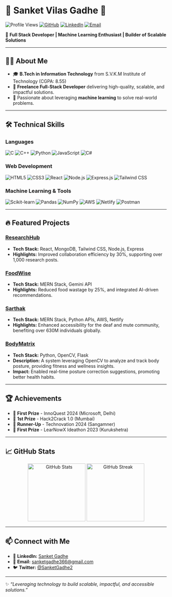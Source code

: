 # 🌟 Sanket Vilas Gadhe 🌟  

![Profile Views](https://komarev.com/ghpvc/?username=SanketGadhe&color=blue)
[![GitHub](https://img.shields.io/badge/GitHub-SanketGadhe-black?style=flat-square&logo=github)](https://github.com/SanketGadhe)
[![LinkedIn](https://img.shields.io/badge/LinkedIn-Sanket%20Gadhe-blue?style=flat-square&logo=linkedin)](https://www.linkedin.com/in/sanket-gadhe-81a408229/)
[![Email](https://img.shields.io/badge/Email-sanketgadhe366@gmail.com-red?style=flat-square&logo=gmail)](mailto:sanketgadhe366@gmail.com)

🚀 **Full Stack Developer | Machine Learning Enthusiast | Builder of Scalable Solutions**

---

## 👨‍💻 About Me
- 🎓 **B.Tech in Information Technology** from S.V.K.M Institute of Technology (CGPA: 8.55)
- 🔨 **Freelance Full-Stack Developer** delivering high-quality, scalable, and impactful solutions.
- 🤖 Passionate about leveraging **machine learning** to solve real-world problems.

---

## 🛠️ Technical Skills

### **Languages**
![C](https://img.shields.io/badge/C-%2300599C.svg?style=flat-square&logo=c&logoColor=white)
![C++](https://img.shields.io/badge/C++-%2300599C.svg?style=flat-square&logo=c%2B%2B&logoColor=white)
![Python](https://img.shields.io/badge/Python-%233776AB.svg?style=flat-square&logo=python&logoColor=white)
![JavaScript](https://img.shields.io/badge/JavaScript-%23F7DF1E.svg?style=flat-square&logo=javascript&logoColor=black)
![C#](https://img.shields.io/badge/C%23-%23239120.svg?style=flat-square&logo=c-sharp&logoColor=white)

### **Web Development**
![HTML5](https://img.shields.io/badge/HTML5-%23E34F26.svg?style=flat-square&logo=html5&logoColor=white)
![CSS3](https://img.shields.io/badge/CSS3-%231572B6.svg?style=flat-square&logo=css3&logoColor=white)
![React](https://img.shields.io/badge/React-%2361DAFB.svg?style=flat-square&logo=react&logoColor=black)
![Node.js](https://img.shields.io/badge/Node.js-%23339933.svg?style=flat-square&logo=node.js&logoColor=white)
![Express.js](https://img.shields.io/badge/Express.js-%23000000.svg?style=flat-square&logo=express&logoColor=white)
![Tailwind CSS](https://img.shields.io/badge/Tailwind_CSS-%2338B2AC.svg?style=flat-square&logo=tailwind-css&logoColor=white)

### **Machine Learning & Tools**
![Scikit-learn](https://img.shields.io/badge/Scikit--learn-%23F7931E.svg?style=flat-square&logo=scikit-learn&logoColor=white)
![Pandas](https://img.shields.io/badge/Pandas-%23150458.svg?style=flat-square&logo=pandas&logoColor=white)
![NumPy](https://img.shields.io/badge/NumPy-%23013243.svg?style=flat-square&logo=numpy&logoColor=white)
![AWS](https://img.shields.io/badge/AWS-%23FF9900.svg?style=flat-square&logo=amazon-aws&logoColor=white)
![Netlify](https://img.shields.io/badge/Netlify-%2300C7B7.svg?style=flat-square&logo=netlify&logoColor=white)
![Postman](https://img.shields.io/badge/Postman-%23FF6C37.svg?style=flat-square&logo=postman&logoColor=white)

---

## 🔥 Featured Projects

### [ResearchHub](https://github.com/SanketGadhe/ResearchHub)
- **Tech Stack:** React, MongoDB, Tailwind CSS, Node.js, Express
- **Highlights:** Improved collaboration efficiency by 30%, supporting over 1,000 research posts.

### [FoodWise](https://github.com/SanketGadhe/FoodWise)
- **Tech Stack:** MERN Stack, Gemini API
- **Highlights:** Reduced food wastage by 25%, and integrated AI-driven recommendations.

### [Sarthak](https://github.com/SanketGadhe/Sarthak)
- **Tech Stack:** MERN Stack, Python APIs, AWS, Netlify
- **Highlights:** Enhanced accessibility for the deaf and mute community, benefiting over 630M individuals globally.

### [BodyMatrix](https://github.com/SanketGadhe/BodyMatrix)
- **Tech Stack:** Python, OpenCV, Flask
- **Description:** A system leveraging OpenCV to analyze and track body posture, providing fitness and wellness insights. 
- **Impact:** Enabled real-time posture correction suggestions, promoting better health habits.

---

## 🏆 Achievements

- 🥇 **First Prize** - InnoQuest 2024 (Microsoft, Delhi)
- 🥇 **1st Prize** - Hack2Crack 1.0 (Mumbai)
- 🥈 **Runner-Up** - Technovation 2024 (Sangamner)
- 🥇 **First Prize** - LearNowX Ideathon 2023 (Kurukshetra)

---

## 📈 GitHub Stats

<p align="center">
  <img src="https://github-readme-stats.vercel.app/api?username=SanketGadhe&show_icons=true&theme=radical" alt="GitHub Stats" height="180px"/>
  <img src="https://github-readme-streak-stats.herokuapp.com?user=SanketGadhe&theme=radical" alt="GitHub Streak" height="180px"/>
</p>

---

## 📫 Connect with Me

- 💼 **LinkedIn:** [Sanket Gadhe](https://www.linkedin.com/in/sanket-gadhe-81a408229/)
- 📧 **Email:** [sanketgadhe366@gmail.com](mailto:sanketgadhe366@gmail.com)
- 🐦 **Twitter:** [@SanketGadhe2](https://twitter.com/SanketGadhe2)

---

✨ *“Leveraging technology to build scalable, impactful, and accessible solutions.”* 
